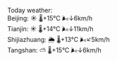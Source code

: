 Today weather:  
Beijing: ☀️   🌡️+15°C 🌬️↓6km/h  
Tianjin: ☀️   🌡️+14°C 🌬️↓11km/h  
Shijiazhuang: 🌦   🌡️+13°C 🌬️↙5km/h  
Tangshan: ⛅️  🌡️+15°C 🌬️↓6km/h  
